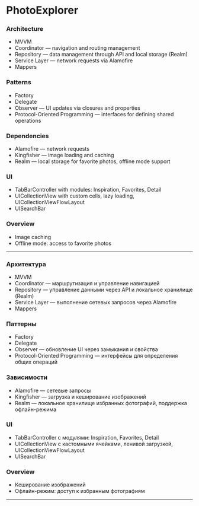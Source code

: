 # PhotoExplorer

### Architecture

- MVVM
- Coordinator — navigation and routing management
- Repository — data management through API and local storage (Realm)
- Service Layer — network requests via Alamofire
- Mappers

### Patterns

- Factory
- Delegate
- Observer — UI updates via closures and properties
- Protocol-Oriented Programming — interfaces for defining shared operations

### Dependencies

- Alamofire — network requests
- Kingfisher — image loading and caching
- Realm — local storage for favorite photos, offline mode support

### UI

- TabBarController with modules: Inspiration, Favorites, Detail
- UICollectionView with custom cells, lazy loading, UICollectionViewFlowLayout
- UISearchBar

### Overview

- Image caching
- Offline mode: access to favorite photos

---

### Архитектура

- MVVM
- Coordinator — маршрутизация и управление навигацией
- Repository — управление данными через API и локальное хранилище (Realm)
- Service Layer — выполнение сетевых запросов через Alamofire
- Mappers

### Паттерны

- Factory
- Delegate
- Observer — обновление UI через замыкания и свойства
- Protocol-Oriented Programming — интерфейсы для определения общих операций

### Зависимости

- Alamofire — сетевые запросы
- Kingfisher — загрузка и кеширование изображений
- Realm — локальное хранилище избранных фотографий, поддержка офлайн-режима

### UI

- TabBarController с модулями: Inspiration, Favorites, Detail
- UICollectionView с кастомными ячейками, ленивой загрузкой, UICollectionViewFlowLayout
- UISearchBar

### Overview

- Кеширование изображений
- Офлайн-режим: доступ к избранным фотографиям

---
